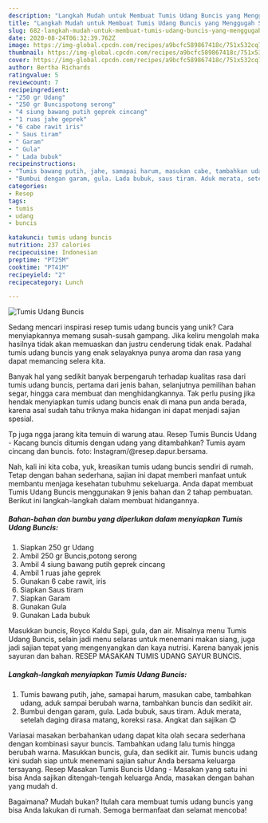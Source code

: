 ```yaml
---
description: "Langkah Mudah untuk Membuat Tumis Udang Buncis yang Menggugah Selera"
title: "Langkah Mudah untuk Membuat Tumis Udang Buncis yang Menggugah Selera"
slug: 682-langkah-mudah-untuk-membuat-tumis-udang-buncis-yang-menggugah-selera
date: 2020-08-24T06:32:39.762Z
image: https://img-global.cpcdn.com/recipes/a9bcfc589867418c/751x532cq70/tumis-udang-buncis-foto-resep-utama.jpg
thumbnail: https://img-global.cpcdn.com/recipes/a9bcfc589867418c/751x532cq70/tumis-udang-buncis-foto-resep-utama.jpg
cover: https://img-global.cpcdn.com/recipes/a9bcfc589867418c/751x532cq70/tumis-udang-buncis-foto-resep-utama.jpg
author: Bertha Richards
ratingvalue: 5
reviewcount: 7
recipeingredient:
- "250 gr Udang"
- "250 gr Buncispotong serong"
- "4 siung bawang putih geprek cincang"
- "1 ruas jahe geprek"
- "6 cabe rawit iris"
- " Saus tiram"
- " Garam"
- " Gula"
- " Lada bubuk"
recipeinstructions:
- "Tumis bawang putih, jahe, samapai harum, masukan cabe, tambahkan udang, aduk sampai berubah warna, tambahkan buncis dan sedikit air."
- "Bumbui dengan garam, gula. Lada bubuk, saus tiram. Aduk merata, setelah daging dirasa matang, koreksi rasa. Angkat dan sajikan 😊"
categories:
- Resep
tags:
- tumis
- udang
- buncis

katakunci: tumis udang buncis 
nutrition: 237 calories
recipecuisine: Indonesian
preptime: "PT25M"
cooktime: "PT41M"
recipeyield: "2"
recipecategory: Lunch

---
```



![Tumis Udang Buncis](https://img-global.cpcdn.com/recipes/a9bcfc589867418c/751x532cq70/tumis-udang-buncis-foto-resep-utama.jpg)

Sedang mencari inspirasi resep tumis udang buncis yang unik? Cara menyiapkannya memang susah-susah gampang. Jika keliru mengolah maka hasilnya tidak akan memuaskan dan justru cenderung tidak enak. Padahal tumis udang buncis yang enak selayaknya punya aroma dan rasa yang dapat memancing selera kita.

Banyak hal yang sedikit banyak berpengaruh terhadap kualitas rasa dari tumis udang buncis, pertama dari jenis bahan, selanjutnya pemilihan bahan segar, hingga cara membuat dan menghidangkannya. Tak perlu pusing jika hendak menyiapkan tumis udang buncis enak di mana pun anda berada, karena asal sudah tahu triknya maka hidangan ini dapat menjadi sajian spesial.

Tp juga ngga jarang kita temuin di warung atau. Resep Tumis Buncis Udang - Kacang buncis ditumis dengan udang yang ditambahkan? Tumis ayam cincang dan buncis. foto: Instagram/@resep.dapur.bersama.


Nah, kali ini kita coba, yuk, kreasikan tumis udang buncis sendiri di rumah. Tetap dengan bahan sederhana, sajian ini dapat memberi manfaat untuk membantu menjaga kesehatan tubuhmu sekeluarga. Anda dapat membuat Tumis Udang Buncis menggunakan 9 jenis bahan dan 2 tahap pembuatan. Berikut ini langkah-langkah dalam membuat hidangannya.

<!--inarticleads1-->

##### Bahan-bahan dan bumbu yang diperlukan dalam menyiapkan Tumis Udang Buncis:

1. Siapkan 250 gr Udang
1. Ambil 250 gr Buncis,potong serong
1. Ambil 4 siung bawang putih geprek cincang
1. Ambil 1 ruas jahe geprek
1. Gunakan 6 cabe rawit, iris
1. Siapkan  Saus tiram
1. Siapkan  Garam
1. Gunakan  Gula
1. Gunakan  Lada bubuk


Masukkan buncis, Royco Kaldu Sapi, gula, dan air. Misalnya menu Tumis Udang Buncis, selain jadi menu selaras untuk menemani makan siang, juga jadi sajian tepat yang mengenyangkan dan kaya nutrisi. Karena banyak jenis sayuran dan bahan. RESEP MASAKAN TUMIS UDANG SAYUR BUNCIS. 

<!--inarticleads2-->

##### Langkah-langkah menyiapkan Tumis Udang Buncis:

1. Tumis bawang putih, jahe, samapai harum, masukan cabe, tambahkan udang, aduk sampai berubah warna, tambahkan buncis dan sedikit air.
1. Bumbui dengan garam, gula. Lada bubuk, saus tiram. Aduk merata, setelah daging dirasa matang, koreksi rasa. Angkat dan sajikan 😊


Variasai masakan berbahankan udang dapat kita olah secara sederhana dengan kombinasi sayur buncis. Tambahkan udang lalu tumis hingga berubah warna. Masukkan buncis, gula, dan sedikit air. Tumis buncis udang kini sudah siap untuk menemani sajian sahur Anda bersama keluarga tersayang. Resep Masakan Tumis Buncis Udang - Masakan yang satu ini bisa Anda sajikan ditengah-tengah keluarga Anda, masakan dengan bahan yang mudah d. 

Bagaimana? Mudah bukan? Itulah cara membuat tumis udang buncis yang bisa Anda lakukan di rumah. Semoga bermanfaat dan selamat mencoba!

